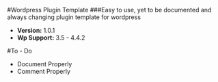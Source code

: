 #Wordpress Plugin Template
###Easy to use, yet to be documented and always changing plugin template for wordpress
- **Version:** 1.0.1
- **Wp Support:** 3.5 - 4.4.2

#To - Do
- Document Properly
- Comment Properly